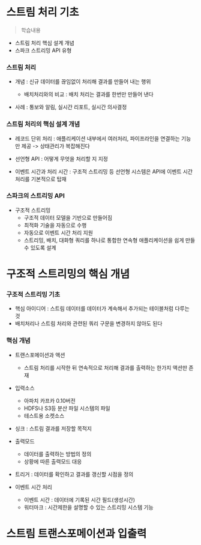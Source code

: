 # 스트림 처리 기초
> 학습내용
- 스트림 처리 핵심 설계 개념
- 스파크 스트리밍 API 유형

### 스트림 처리
- 개념 : 신규 데이터를 끊임없이 처리해 결과를 만들어 내는 행위
	- 배치처리와의 비교 : 배치 처리는 결과를 한번만 만들어 낸다

- 사례 : 통보와 알림, 실시간 리포트, 실시간 의사결정

### 스트림 처리의 핵심 설계 개념
- 레코드 단위 처리 : 애플리케이션 내부에서 여러처리, 파이프라인을 연결하는 기능만 제공 -> 상태관리가 복잡해진다
- 선언형 API : 어떻게 무엇을 처리할 지 지정

- 이벤트 시간과 처리 시간 : 구조적 스트리밍 등 선언형 시스템은 API에 이벤트 시간 처리를 기본적으로 탑재

### 스파크의 스트리밍 API
- 구조적 스트리밍
	- 구조적 데이터 모델을 기반으로 만들어짐
	- 최적화 기술을 자동으로 수행
	- 자동으로 이벤트 시간 처리 지원
	- 스트리밍, 배치, 대화형 쿼리를 하나로 통합한 연속형 애플리케이션을 쉽게 만들 수 있도록 설계

# 구조적 스트리밍의 핵심 개념
### 구조적 스트리밍 기초
- 핵심 아이디어 : 스트림 데이터를 데이터가 계속해서 추가되는 테이블처럼 다루는 것
- 배치처리나 스트림 처리와 관련된 쿼리 구문을 변경하지 않아도 된다

### 핵심 개념
- 트랜스포메이션과 액션
	- 스트림 처리를 시작한 뒤 연속적으로 처리해 결과를 출력하는 한가지 액션만 존재

- 입력소스
	- 아파치 카프카 0.10버전
	- HDFS나 S3등 분산 파일 시스템의 파일
	- 테스트용 소켓소스

- 싱크 : 스트림 결과를 저장할 목적지
- 출력모드 
	- 데이터를 출력하는 방법의 정의
	- 상황에 따른 출력모드 대응

- 트리거 : 데이터를 확인하고 결과를 갱신할 시점을 정의
- 이벤트 시간 처리
	- 이벤트 시간 : 데이터에 기록된 시간 필드(생성시간)
	- 워터마크 : 시간제한을 설명할 수 있는 스트리밍 시스템 기능

# 스트림 트랜스포메이션과 입출력
